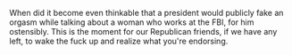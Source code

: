 When did it become even thinkable that a president would publicly fake an orgasm while talking about a woman who works at the FBI, for him ostensibly. This is the moment for our Republican friends, if we have any left, to wake the fuck up and realize what you're endorsing.
